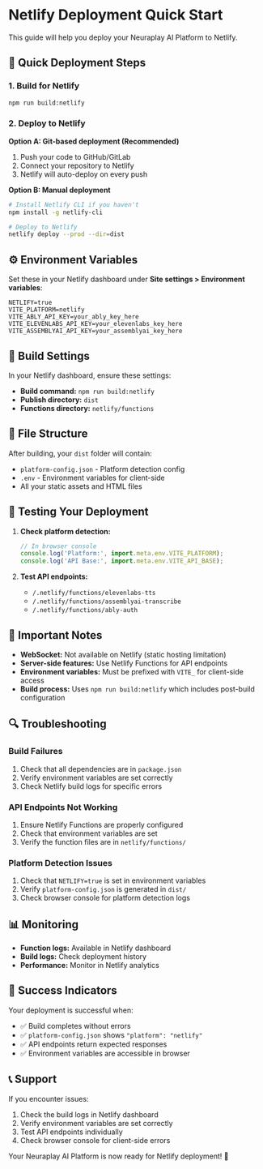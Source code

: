 # Netlify Deployment Quick Start

This guide will help you deploy your Neuraplay AI Platform to Netlify.

## 🚀 Quick Deployment Steps

### 1. Build for Netlify
```bash
npm run build:netlify
```

### 2. Deploy to Netlify

**Option A: Git-based deployment (Recommended)**
1. Push your code to GitHub/GitLab
2. Connect your repository to Netlify
3. Netlify will auto-deploy on every push

**Option B: Manual deployment**
```bash
# Install Netlify CLI if you haven't
npm install -g netlify-cli

# Deploy to Netlify
netlify deploy --prod --dir=dist
```

## ⚙️ Environment Variables

Set these in your Netlify dashboard under **Site settings > Environment variables**:

```
NETLIFY=true
VITE_PLATFORM=netlify
VITE_ABLY_API_KEY=your_ably_key_here
VITE_ELEVENLABS_API_KEY=your_elevenlabs_key_here
VITE_ASSEMBLYAI_API_KEY=your_assemblyai_key_here
```

## 🔧 Build Settings

In your Netlify dashboard, ensure these settings:

- **Build command:** `npm run build:netlify`
- **Publish directory:** `dist`
- **Functions directory:** `netlify/functions`

## 📁 File Structure

After building, your `dist` folder will contain:
- `platform-config.json` - Platform detection config
- `.env` - Environment variables for client-side
- All your static assets and HTML files

## 🧪 Testing Your Deployment

1. **Check platform detection:**
   ```javascript
   // In browser console
   console.log('Platform:', import.meta.env.VITE_PLATFORM);
   console.log('API Base:', import.meta.env.VITE_API_BASE);
   ```

2. **Test API endpoints:**
   - `/.netlify/functions/elevenlabs-tts`
   - `/.netlify/functions/assemblyai-transcribe`
   - `/.netlify/functions/ably-auth`

## 🚨 Important Notes

- **WebSocket:** Not available on Netlify (static hosting limitation)
- **Server-side features:** Use Netlify Functions for API endpoints
- **Environment variables:** Must be prefixed with `VITE_` for client-side access
- **Build process:** Uses `npm run build:netlify` which includes post-build configuration

## 🔍 Troubleshooting

### Build Failures
1. Check that all dependencies are in `package.json`
2. Verify environment variables are set correctly
3. Check Netlify build logs for specific errors

### API Endpoints Not Working
1. Ensure Netlify Functions are properly configured
2. Check that environment variables are set
3. Verify the function files are in `netlify/functions/`

### Platform Detection Issues
1. Check that `NETLIFY=true` is set in environment variables
2. Verify `platform-config.json` is generated in `dist/`
3. Check browser console for platform detection logs

## 📊 Monitoring

- **Function logs:** Available in Netlify dashboard
- **Build logs:** Check deployment history
- **Performance:** Monitor in Netlify analytics

## 🎯 Success Indicators

Your deployment is successful when:
- ✅ Build completes without errors
- ✅ `platform-config.json` shows `"platform": "netlify"`
- ✅ API endpoints return expected responses
- ✅ Environment variables are accessible in browser

## 📞 Support

If you encounter issues:
1. Check the build logs in Netlify dashboard
2. Verify environment variables are set correctly
3. Test API endpoints individually
4. Check browser console for client-side errors

Your Neuraplay AI Platform is now ready for Netlify deployment! 🎉 